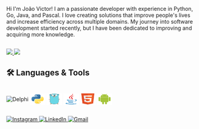 Hi I'm João Victor!
I am a passionate developer with experience in Python, Go, Java, and Pascal. I love creating solutions that improve people's lives and increase efficiency across multiple domains. My journey into software development started recently, but I have been dedicated to improving and acquiring more knowledge.

##

<div>
  <a href="https://github.com/joaovfcosta01">
    <img height="180em" src="https://github-readme-stats.vercel.app/api?username=joaovfcosta01&show_icons=true&theme=one_dark_pro&include_all_commits=true&count_private=true"/>
    <img height="180em" src="https://github-readme-stats.vercel.app/api/top-langs/?username=joaovfcosta01&layout=compact&langs_count=16&theme=one_dark_pro"/>
  </a>
</div>

## 🛠 Languages & Tools
<div style="display: inline_block"><br>
  <img align="center" alt="Delphi" height="30" width="40" src="https://cryptologos.cc/logos/pascal-pasc-logo.svg?v=033">
  <img align="center" alt="Python" height="30" width="40" src="https://raw.githubusercontent.com/devicons/devicon/master/icons/python/python-original.svg">
  <img align="center" alt="Go" height="30" width="40" src="https://raw.githubusercontent.com/devicons/devicon/master/icons/go/go-original.svg">
  <img align="center" alt="Java" height="30" width="40" src="https://raw.githubusercontent.com/devicons/devicon/master/icons/java/java-original.svg">
  <img align="center" alt="HTML" height="30" width="40" src="https://raw.githubusercontent.com/devicons/devicon/master/icons/html5/html5-original.svg">
  <img align="center" alt="Android" height="30" width="40" src="https://raw.githubusercontent.com/devicons/devicon/master/icons/android/android-original.svg">
</div>

##

<a href="https://www.instagram.com/victor__606?igsh=eWZmejllMmNpaTc2&utm_source=qr" target="_blank">
    <img src="https://img.shields.io/badge/Instagram-purple?style=for-the-badge&logo=instagram&logoColor=white" alt="Instagram">
</a>
<a href="https://www.linkedin.com/in/jo%C3%A3o-victor-ferreira-costa-821a7521b?utm_source=share&utm_campaign=share_via&utm_content=profile&utm_medium=ios_app" target="_blank">
    <img src="https://img.shields.io/badge/LinkedIn-blue?style=for-the-badge&logo=linkedin&logoColor=white" alt="LinkedIn">
</a>
<a href="mailto:joaovictor160405@gmail.com" target="_blank">
    <img src="https://img.shields.io/badge/Gmail-red?style=for-the-badge&logo=gmail&logoColor=white" alt="Gmail">
</a>
